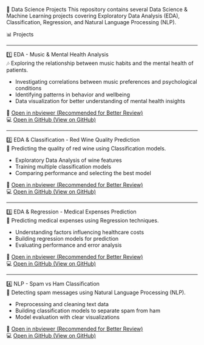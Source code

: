 🧠 Data Science Projects
This repository contains several Data Science & Machine Learning projects covering Exploratory Data Analysis (EDA), Classification, Regression, and Natural Language Processing (NLP).

📊 Projects

---

1️⃣ EDA - Music & Mental Health Analysis  
🎶 Exploring the relationship between music habits and the mental health of patients.

- Investigating correlations between music preferences and psychological conditions  
- Identifying patterns in behavior and wellbeing  
- Data visualization for better understanding of mental health insights  

🔗 [Open in nbviewer (Recommended for Better Review)](https://nbviewer.org/github/Omidpour/My_Learning_Journey/blob/main/EDA%20-%20Mental%20Health%20Analysis.ipynb)  
💻 [Open in GitHub (View on GitHub)](https://github.com/Omidpour/My_Learning_Journey/blob/main/EDA%20-%20Mental%20Health%20Analysis.ipynb)

---

2️⃣ EDA & Classification - Red Wine Quality Prediction  
🍷 Predicting the quality of red wine using Classification models.

- Exploratory Data Analysis of wine features  
- Training multiple classification models  
- Comparing performance and selecting the best model  

🔗 [Open in nbviewer (Recommended for Better Review)](https://nbviewer.org/github/Omidpour/My_Learning_Journey/blob/main/EDA%20%26%20Classification%20-%20Red%20Wine%20Quality%20Prediction.ipynb)  
💻 [Open in GitHub (View on GitHub)](https://github.com/Omidpour/My_Learning_Journey/blob/main/EDA%20%26%20Classification%20-%20Red%20Wine%20Quality%20Prediction.ipynb)

---

3️⃣ EDA & Regression - Medical Expenses Prediction  
💊 Predicting medical expenses using Regression techniques.

- Understanding factors influencing healthcare costs  
- Building regression models for prediction  
- Evaluating performance and error analysis  

🔗 [Open in nbviewer (Recommended for Better Review)](https://nbviewer.org/github/Omidpour/My_Learning_Journey/blob/main/EDA%20%26%20Regression%20-%20Medical%20Expenses%20Prediction.ipynb)  
💻 [Open in GitHub (View on GitHub)](https://github.com/Omidpour/My_Learning_Journey/blob/main/EDA%20%26%20Regression%20-%20Medical%20Expenses%20Prediction.ipynb)

---

4️⃣ NLP - Spam vs Ham Classification  
📧 Detecting spam messages using Natural Language Processing (NLP).

- Preprocessing and cleaning text data  
- Building classification models to separate spam from ham  
- Model evaluation with clear visualizations  

🔗 [Open in nbviewer (Recommended for Better Review)](https://nbviewer.org/github/Omidpour/My_Learning_Journey/blob/main/NLP%20-%20Spam%20vs%20Ham%20Classification.ipynb)  
💻 [Open in GitHub (View on GitHub)](https://github.com/Omidpour/My_Learning_Journey/blob/main/NLP%20-%20Spam%20vs%20Ham%20Classification.ipynb)
